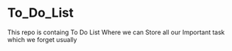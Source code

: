 # To_Do_List
This repo is containg To Do List Where we can Store all our Important task which we forget usually
